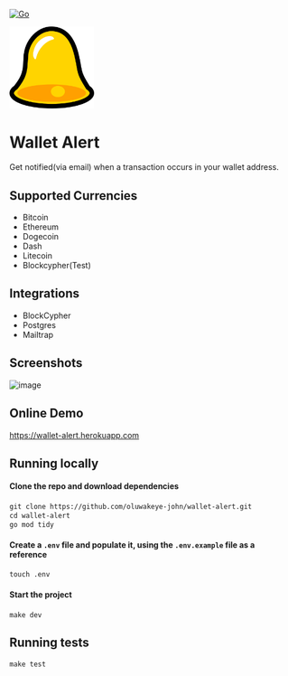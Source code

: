 [![Go](https://github.com/oluwakeye-john/wallet-alert/actions/workflows/go.yml/badge.svg)](https://github.com/oluwakeye-john/wallet-alert/actions/workflows/go.yml)

<img src="static/images/bell.svg" width="150px" />

# Wallet Alert

Get notified(via email) when a transaction occurs in your wallet address.

## Supported Currencies

- Bitcoin
- Ethereum
- Dogecoin
- Dash
- Litecoin
- Blockcypher(Test)

## Integrations

- BlockCypher
- Postgres
- Mailtrap

## Screenshots

![image](https://user-images.githubusercontent.com/43508135/145659869-d175992c-569d-45d0-8668-b73def058ed5.png)


## Online Demo

https://wallet-alert.herokuapp.com

## Running locally

#### Clone the repo and download dependencies

```
git clone https://github.com/oluwakeye-john/wallet-alert.git
cd wallet-alert
go mod tidy
```

#### Create a `.env` file and populate it, using the `.env.example` file as a reference

```
touch .env
```

#### Start the project

```
make dev
```

## Running tests

```
make test
```
